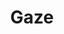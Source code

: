 ---
title: "Gaze"

ability:
  types: ["Su"]
  description: |
    A gaze special attack takes effect when opponents look at the creature's eyes. The attack can have almost any sort of effect: petrification, death, charm, and so on. The typical range is 30 feet, but check the creature's entry for details. The type of saving throw for a gaze attack varies, but it is usually a Will or Fortitude save (DC 10 + &#189; gazing creature's racial HD + gazing creature's Cha modifier; the exact DC is given in the creature's descriptive text). A successful saving throw negates the effect. A monster's gaze attack is described in abbreviated form in its description. Each opponent within range of a gaze attack must attempt a saving throw each round at the beginning of his or her turn in the initiative order. Only looking directly at a creature with a gaze attack leaves an opponent vulnerable. Opponents can avoid the need to make the saving throw by not looking at the creature, in one of two ways.

    _Averting Eyes:_ The opponent avoids looking at the creature's face, instead looking at its body, watching its shadow, tracking it in a reflective surface, and so on. Each round, the opponent has a 50% chance to not need to make a saving throw against the gaze attack. The creature with the gaze attack, however, gains concealment against that opponent.

    _Wearing a Blindfold:_ The opponent cannot see the creature at all (also possible to achieve by turning one's back on the creature or shutting one's eyes). The creature with the gaze attack gains total concealment against the opponent.

    A creature with a gaze attack can actively gaze as an attack action by choosing a target within range. That opponent must attempt a saving throw but can try to avoid this as described above. Thus, it is possible for an opponent to save against a creature's gaze twice during the same round, once before the opponent's action and once during the creature's turn.

    Gaze attacks can affect ethereal opponents. A creature is immune to gaze attacks of others of its kind unless otherwise noted.

    Allies of a creature with a gaze attack might be affected. All the creature's allies are considered to be averting their eyes from the creature with the gaze attack, and have a 50% chance to not need to make a saving throw against the gaze attack each round. The creature also can veil its eyes, thus negating its gaze ability.

    Looking at the creature's image (such as in a mirror or as part of an illusion) does not subject the viewer to a gaze attack.

    If visibility is limited (by dim lighting, a fog, or the like) so that it results in concealment, there is a percentage chance equal to the normal miss chance for that degree of concealment that a character won't need to make a saving throw in a given round. This chance is not cumulative with the chance for averting your eyes, but is rolled separately.

    Invisible creatures cannot use gaze attacks.

    Characters using darkvision in complete darkness are affected by a gaze attack normally.

    Unless specified otherwise, a creature with a gaze attack can control its gaze attack and "turn it off" when so desired.

    A creature is immune to its own gaze attack.
---